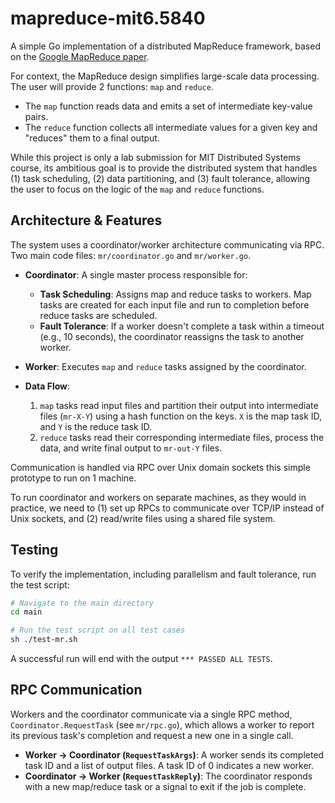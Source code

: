 # mapreduce-mit6.5840

A simple Go implementation of a distributed MapReduce framework, based on the [Google MapReduce paper](http://research.google.com/archive/mapreduce-osdi04.pdf).

For context, the MapReduce design simplifies large-scale data processing. The user will 
provide 2 functions: `map` and `reduce`.
- The `map` function reads data and emits a set of intermediate key-value 
pairs.
- The `reduce` function collects all intermediate values for a given key 
and "reduces" them to a final output.

While this project is only a lab submission for MIT Distributed Systems 
course, its ambitious goal is to provide the distributed system that 
handles (1) task scheduling, (2) data partitioning, and (3) fault 
tolerance, allowing the user to focus on the logic of the `map` and 
`reduce` functions.

## Architecture & Features

The system uses a coordinator/worker architecture communicating via RPC. Two main code files: `mr/coordinator.go` and `mr/worker.go`.

*   **Coordinator**: A single master process responsible for:
    *   **Task Scheduling**: Assigns map and reduce tasks to workers. Map tasks are created for each input file and run to completion before reduce tasks are scheduled.
    *   **Fault Tolerance**: If a worker doesn't complete a task within a timeout (e.g., 10 seconds), the coordinator reassigns the task to another worker.

*   **Worker**: Executes `map` and `reduce` tasks assigned by the coordinator.

*   **Data Flow**:
    1.  `map` tasks read input files and partition their output into intermediate files (`mr-X-Y`) using a hash function on the keys. `X` is the map task ID, and `Y` is the reduce task ID.
    2.  `reduce` tasks read their corresponding intermediate files, process the data, and write final output to `mr-out-Y` files.

Communication is handled via RPC over Unix domain sockets this simple prototype to run on 1 machine.

To run coordinator and workers on separate
machines, as they would in practice, we need to (1) set up
RPCs to communicate over TCP/IP instead of Unix sockets, and (2) read/write files using a shared file system.

## Testing

To verify the implementation, including parallelism and fault tolerance, run the test script:

```bash
# Navigate to the main directory
cd main

# Run the test script on all test cases
sh ./test-mr.sh
```

A successful run will end with the output `*** PASSED ALL TESTS`.

## RPC Communication

Workers and the coordinator communicate via a single RPC 
method, `Coordinator.RequestTask` (see `mr/rpc.go`), which allows a worker to report its previous task's completion and request a new one in a single call.

*   **Worker -> Coordinator (`RequestTaskArgs`)**: A worker sends its completed task ID and a list of output files. A task ID of 0 indicates a new worker.
*   **Coordinator -> Worker (`RequestTaskReply`)**: The coordinator responds with a new map/reduce task or a signal to exit if the job is complete.
